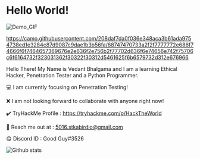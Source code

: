 # Hello World!

![Demo_GIF](https://media.giphy.com/media/YQitE4YNQNahy/giphy.gif)

https://camo.githubusercontent.com/208daf7da0f036e348aca3b61ada9754738ed1e3284c87d9087c9dae1b3b56fa/68747470733a2f2f7777772e686f74666f6f7464657369676e2e636f2e756b2f77702d636f6e74656e742f75706c6f6164732f323031362f30322f30312d5461625f6b6579732d312e676966

Hello There! My Name is Vedant Bhalgama and I am a learning Ethical Hacker, Penetration Tester and a Python Programmer.

💻 I am currently focusing on Penetration Testing!
 
❌ I am not looking forward to collaborate with anyone right now!

✔️ TryHackMe Profile : https://tryhackme.com/p/HackTheWorld

💬 Reach me out at : 5016.stkabirdio@gmail.com 

😋 Discord ID : Good Guy#3526


![Github stats](https://github-readme-stats.vercel.app/api?username=Vedant-Bhalgama)

